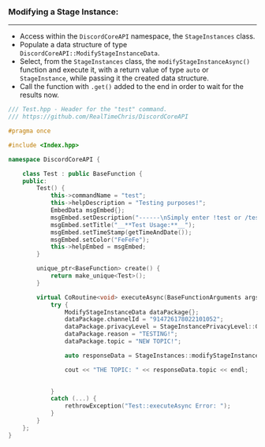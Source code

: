 ### **Modifying a Stage Instance:**
---
- Access within the `DiscordCoreAPI` namespace, the `StageInstances` class.
- Populate a data structure of type `DiscordCoreAPI::ModifyStageInstanceData`.
- Select, from the `StageInstances` class, the `modifyStageInstanceAsync()` function and execute it, with a return value of type `auto` or `StageInstance`, while passing it the created data structure.
- Call the function with `.get()` added to the end in order to wait for the results now.

```cpp
/// Test.hpp - Header for the "test" command.
/// https://github.com/RealTimeChris/DiscordCoreAPI

#pragma once

#include <Index.hpp>

namespace DiscordCoreAPI {

	class Test : public BaseFunction {
	public:
		Test() {
			this->commandName = "test";
			this->helpDescription = "Testing purposes!";
			EmbedData msgEmbed{};
			msgEmbed.setDescription("------\nSimply enter !test or /test!\n------");
			msgEmbed.setTitle("__**Test Usage:**__");
			msgEmbed.setTimeStamp(getTimeAndDate());
			msgEmbed.setColor("FeFeFe");
			this->helpEmbed = msgEmbed;
		}

		unique_ptr<BaseFunction> create() {
			return make_unique<Test>();
		}

		virtual CoRoutine<void> executeAsync(BaseFunctionArguments args) {
			try {
				ModifyStageInstanceData dataPackage{};
				dataPackage.channelId = "914726178022101052";
				dataPackage.privacyLevel = StageInstancePrivacyLevel::GUILD_ONLY;
				dataPackage.reason = "TESTING!";
				dataPackage.topic = "NEW TOPIC!";

				auto responseData = StageInstances::modifyStageInstanceAsync(dataPackage).get();

				cout << "THE TOPIC: " << responseData.topic << endl;

				
			}
			catch (...) {
				rethrowException("Test::executeAsync Error: ");
			}
		}
	};
}
```
